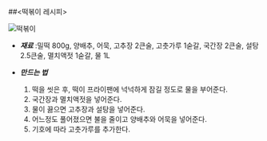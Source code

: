 ##<떡볶이 레시피>

![떡볶이](https://cdn.kihoilbo.co.kr/news/photo/202008/880134_302005_3430.png)

* __*재료*__ :밀떡 800g, 양배추, 어묵,  고추장 2큰술, 고춧가루 1숟갈, 국간장 2큰술, 설탕 2.5큰술, 멸치액젓 1숟갈, 물 1L 
  

* __*만드는 법*__
   1. 떡을 씻은 후, 떡이 프라이팬에 넉넉하게 잠길 정도로 물을 부어준다.
    1. 국간장과 멸치액젓을 넣어준다.
     1. 물이 끓으면 고추장과 설탕을 넣어준다.
    1. 어느정도 풀어졌으면 불을 줄이고 양배추와 어묵을 넣어준다.
    1. 기호에 따라 고춧가루를 추가한다.